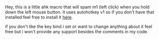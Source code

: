 Hey, this is a little ahk macro that will spam m1 (left click) when you hold down the left mouse button.
it uses autohotkey v1 so if you don't have that installed feel free to install it [here](https://www.autohotkey.com/).

if you don't like the key bind i set or want to change anything about it feel free but i won't provide any support besides
the comments in my code.
